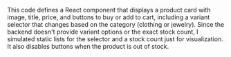 This code defines a React component that displays a product card with image, title, price, and buttons to buy or add to cart, including a variant selector that changes based on the category (clothing or jewelry). Since the backend doesn't provide variant options or the exact stock count, I simulated static lists for the selector and a stock count just for visualization. It also disables buttons when the product is out of stock.